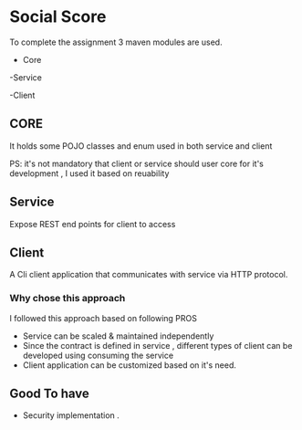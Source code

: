 # Social Score

To complete the assignment 3 maven modules are used.

- Core

-Service 

-Client

## CORE

It holds some POJO classes and enum used in both service and client 


PS: it's not mandatory that client or service should user core for it's development , I used it based on reuability 

## Service

Expose REST end points for client to access

## Client 

A Cli client application that communicates with service via HTTP protocol.

### Why chose this approach

I followed this approach based on following PROS

- Service can be scaled & maintained independently 
- Since the contract is defined in service , different types of client can be developed using consuming the service
- Client application can be customized based on it's need.
  
## Good To have

- Security implementation .

